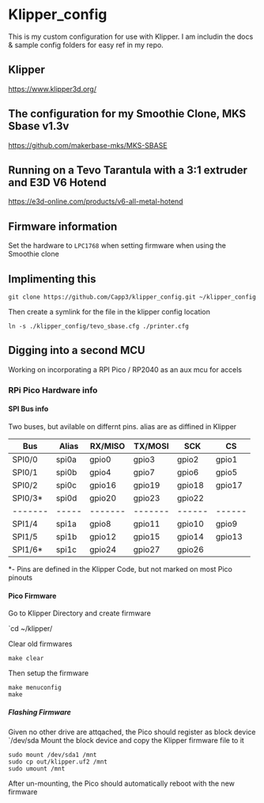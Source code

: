 # Klipper_config

This is my custom configuration for use with Klipper. I am includin the docs & sample config folders for easy ref in my repo.

## Klipper

<https://www.klipper3d.org/>

## The configuration for my Smoothie Clone, MKS Sbase v1.3v

<https://github.com/makerbase-mks/MKS-SBASE>

## Running on a Tevo Tarantula with a 3:1 extruder and E3D V6 Hotend

<https://e3d-online.com/products/v6-all-metal-hotend>

## Firmware information

Set the hardware to `LPC1768` when setting firmware when using the Smoothie clone

## Implimenting this

`git clone https://github.com/Capp3/klipper_config.git ~/klipper_config`

Then create a symlink for the file in the klipper config location

`ln -s ./klipper_config/tevo_sbase.cfg ./printer.cfg`

## Digging into a second MCU

Working on incorporating a RPI Pico / RP2040 as an aux mcu for accels

### RPi Pico Hardware info

#### SPI Bus info

Two buses, but avilable on differnt pins. alias are as diffined in Klipper

| Bus     | Alias | RX/MISO | TX/MOSI | SCK    | CS     |
| ------- | ----- | ------- | ------- | ------ | ------ |
| SPI0/0  | spi0a | gpio0   | gpio3   | gpio2  | gpio1  |
| SPI0/1  | spi0b | gpio4   | gpio7   | gpio6  | gpio5  |
| SPI0/2  | spi0c | gpio16  | gpio19  | gpio18 | gpio17 |
| SPI0/3* | spi0d | gpio20  | gpio23  | gpio22 |        |
| ------- | ----- | ------- | ------- | ------ | ------ |
| SPI1/4  | spi1a | gpio8   | gpio11  | gpio10 | gpio9  |
| SPI1/5  | spi1b | gpio12  | gpio15  | gpio14 | gpio13 |
| SPI1/6* | spi1c | gpio24  | gpio27  | gpio26 |        |

*- Pins are defined in the Klipper Code, but not marked on most Pico pinouts

#### Pico Firmware

Go to Klipper Directory and create firmware

`cd ~/klipper/

Clear old firmwares

```
make clear
```

Then setup the firmware

```
make menuconfig
make
```

##### Flashing Firmware

Given no other drive are attqached, the Pico should register as block device 
`/dev/sda
Mount the block device and copy the Klipper firmware file to it

```
sudo mount /dev/sda1 /mnt
sudo cp out/klipper.uf2 /mnt
sudo umount /mnt
```

After un-mounting, the Pico should automatically reboot with the new firmware
